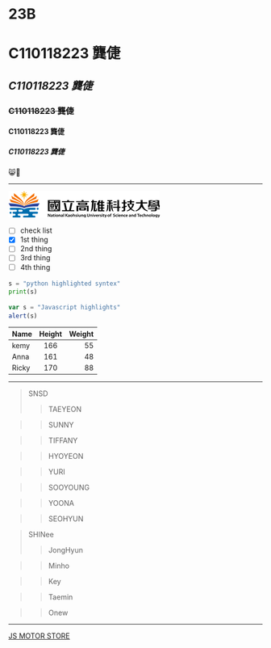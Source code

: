 # 23B
# **C110118223 龔倢**
## *C110118223 龔倢*
### ~~C110118223 龔倢~~
#### C110118223 龔倢
##### C110118223 龔倢

😸💌

----
![NKUST](logo.png "NKUST")

- [ ] check list
- [x] 1st thing
- [ ] 2nd thing
- [ ] 3rd thing
- [ ] 4th thing

```python 
s = "python highlighted syntex"
print(s)
```
```js
var s = "Javascript highlights"
alert(s)
```
| Name | Height | Weight |
| :----|:------:| ------:|
|kemy  |  166   |   55   |
|Anna  |  161   |   48   |
|Ricky |  170   |   88   |
***
>SNSD
>>TAEYEON

>>SUNNY

>>TIFFANY

>>HYOYEON

>>YURI

>>SOOYOUNG

>>YOONA

>>SEOHYUN

>SHINee
>>JongHyun

>>Minho

>>Key

>>Taemin

>>Onew
***
[JS MOTOR STORE](https://www.instagram.com/js_motor_store/)
